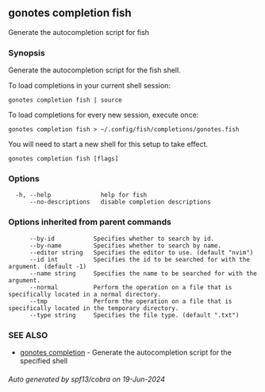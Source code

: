 ## gonotes completion fish

Generate the autocompletion script for fish

### Synopsis

Generate the autocompletion script for the fish shell.

To load completions in your current shell session:

	gonotes completion fish | source

To load completions for every new session, execute once:

	gonotes completion fish > ~/.config/fish/completions/gonotes.fish

You will need to start a new shell for this setup to take effect.


```
gonotes completion fish [flags]
```

### Options

```
  -h, --help              help for fish
      --no-descriptions   disable completion descriptions
```

### Options inherited from parent commands

```
      --by-id           Specifies whether to search by id.
      --by-name         Specifies whether to search by name.
      --editor string   Specifies the editor to use. (default "nvim")
      --id int          Specifies the id to be searched for with the argument. (default -1)
      --name string     Specifies the name to be searched for with the argument.
      --normal          Perform the operation on a file that is specifically located in a normal directory.
      --tmp             Perform the operation on a file that is specifically located in the temporary directory.
      --type string     Specifies the file type. (default ".txt")
```

### SEE ALSO

* [gonotes completion](gonotes_completion.md)	 - Generate the autocompletion script for the specified shell

###### Auto generated by spf13/cobra on 19-Jun-2024
